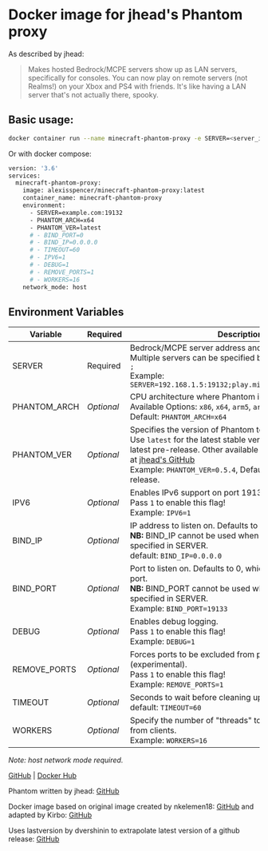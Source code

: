 # Docker image for jhead's Phantom proxy

As described by jhead:
>Makes hosted Bedrock/MCPE servers show up as LAN servers, specifically for consoles.
>You can now play on remote servers (not Realms!) on your Xbox and PS4 with friends.
>It's like having a LAN server that's not actually there, spooky.

## Basic usage:
```bash
docker container run --name minecraft-phantom-proxy -e SERVER=<server_ip>:<server_port> -e PHANTOM_ARCH=x64 -e PHANTOM_VER=latest --network host alexisspencer/minecraft-phantom-proxy:latest
```
Or with docker compose:
```bash
version: '3.6'
services:
  minecraft-phantom-proxy:
    image: alexisspencer/minecraft-phantom-proxy:latest
    container_name: minecraft-phantom-proxy
    environment:
      - SERVER=example.com:19132
      - PHANTOM_ARCH=x64
      - PHANTOM_VER=latest
      # - BIND_PORT=0
      # - BIND_IP=0.0.0.0
      # - TIMEOUT=60
      # - IPV6=1
      # - DEBUG=1
      # - REMOVE_PORTS=1
      # - WORKERS=16
    network_mode: host
```

## Environment Variables

| Variable       | Required     | Description                                 |
| -------------- | ------------ | ------------------------------------------- |
| SERVER         | Required     | Bedrock/MCPE server address and the port. <br>Multiple servers can be specified by separating them with `;` <br>Example: `SERVER=192.168.1.5:19132;play.minecraftworld.com:19132` |
| PHANTOM_ARCH   | *Optional*   | CPU architecture where Phantom is being run. <br>Available Options: `x86`, `x64`, `arm5`, `arm6`, `arm7`, `arm8` <br>Default: `PHANTOM_ARCH=x64` |
| PHANTOM_VER    | *Optional*   | Specifies the version of Phantom to run. <br>Use `latest` for the latest stable version, `latestpre` for the latest pre-release. Other available versions can be found at [jhead's GitHub](https://github.com/jhead/phantom/releases) <br>Example: `PHANTOM_VER=0.5.4`, Defaults to latest stable release. |
| IPV6           | *Optional*   | Enables IPv6 support on port 19133. (experimental) <br>Pass `1` to enable this flag! <br>Example: `IPV6=1` |
| BIND_IP        | *Optional*   | IP address to listen on. Defaults to all interfaces. <br>**NB:** BIND_IP cannot be used when multiple servers are specified in SERVER. <br>default: `BIND_IP=0.0.0.0` |
| BIND_PORT      | *Optional*   | Port to listen on. Defaults to 0, which selects a random port. <br>**NB:** BIND_PORT cannot be used when multiple servers are specified in SERVER. <br>Example: `BIND_PORT=19133` |
| DEBUG          | *Optional*   | Enables debug logging. <br>Pass `1` to enable this flag! <br>Example: `DEBUG=1` |
| REMOVE_PORTS   | *Optional*   | Forces ports to be excluded from pong packets (experimental). <br>Pass `1` to enable this flag! <br>Example: `REMOVE_PORTS=1` |
| TIMEOUT        | *Optional*   | Seconds to wait before cleaning up a disconnected client <br>default: `TIMEOUT=60` |
| WORKERS        | *Optional*   | Specify the number of "threads" to use to process data from clients. <br>Example: `WORKERS=16` |

*Note: host network mode required.*

[GitHub](https://github.com/alexisspencer/Minecraft-Phantom-Proxy-Docker) | 
[Docker Hub](https://hub.docker.com/r/alexisspencer/minecraft-phantom-proxy)

Phantom written by jhead: [GitHub](https://github.com/jhead/phantom)

Docker image based on original image created by nkelemen18: [GitHub](https://github.com/nkelemen18/Minecraft-Phantom-Proxy-Docker) and adapted by Kirbo: [GitHub](https://github.com/Kirbo/Minecraft-Phantom-Proxy-Docker)

Uses lastversion by dvershinin to extrapolate latest version of a github release: [GitHub](https://github.com/dvershinin/lastversion)
